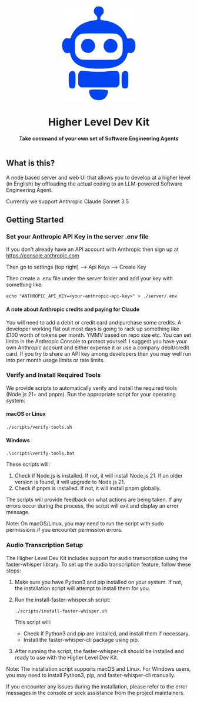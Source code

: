 <p align="center">
  <img alt="Higher Level Dev Kit" src="assets/favicon.svg" width=200px/>
</p>
<h1 align="center">Higher Level Dev Kit</h1>

<p align='center'>
<b>Take command of your own set of Software Engineering Agents</b><br><br>
</p>

## What is this?

A node based server and web UI that allows you to develop at a 
higher level (in English) by offloading the actual coding to an 
LLM-powered Software Engineering Agent. 
<p></p>
Currently we support Anthropic Claude Sonnet 3.5

## Getting Started

### Set your Anthropic API Key in the server .env file

If you don't already have an API account with Anthropic then sign up at https://console.anthropic.com
<p></p>
Then go to settings (top right) --> Api Keys  --> Create Key
<p></p>
Then create a .env file under the server folder and add your key with something like:

    echo "ANTHROPIC_API_KEY=<your-anthropic-api-key>" > ./server/.env

#### A note about Anthropic credits and paying for Claude

You will need to add a debit or credit card and purchase some credits.
A developer working flat out most days is going to rack up something like £100 worth of tokens per month.
YMMV based on repo size etc. You can set limits in the Anthropic Console to protect yourself. 
I suggest you have your own Anthropic account and either expense it or use a company debit/credit card.
If you try to share an API key among developers then you may well run into per month usage limits or rate limits. 

### Verify and Install Required Tools

We provide scripts to automatically verify and install the required tools (Node.js 21+ and pnpm). Run the appropriate script for your operating system:

#### macOS or Linux

    ./scripts/verify-tools.sh

#### Windows

    .\scripts\verify-tools.bat

These scripts will:
1. Check if Node.js is installed. If not, it will install Node.js 21. If an older version is found, it will upgrade to Node.js 21.
2. Check if pnpm is installed. If not, it will install pnpm globally.

The scripts will provide feedback on what actions are being taken. If any errors occur during the process, the script will exit and display an error message.

Note: On macOS/Linux, you may need to run the script with sudo permissions if you encounter permission errors.

### Audio Transcription Setup

The Higher Level Dev Kit includes support for audio transcription using the faster-whisper library. To set up the audio transcription feature, follow these steps:

1. Make sure you have Python3 and pip installed on your system. If not, the installation script will attempt to install them for you.

2. Run the install-faster-whisper.sh script:

   ```
   ./scripts/install-faster-whisper.sh
   ```

   This script will:
   - Check if Python3 and pip are installed, and install them if necessary.
   - Install the faster-whisper-cli package using pip.

3. After running the script, the faster-whisper-cli should be installed and ready to use with the Higher Level Dev Kit.

Note: The installation script supports macOS and Linux. For Windows users, you may need to install Python3, pip, and faster-whisper-cli manually.

If you encounter any issues during the installation, please refer to the error messages in the console or seek assistance from the project maintainers.
